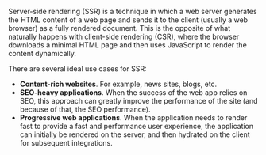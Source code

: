 Server-side rendering (SSR) is a technique in which a web server generates the HTML content of a web page and sends it to the client (usually a web browser) as a fully rendered document. This is the opposite of what naturally happens with client-side rendering (CSR), where the browser downloads a minimal HTML page and then uses JavaScript to render the content dynamically.

There are several ideal use cases for SSR:

- **Content-rich websites**. For example, news sites, blogs, etc.
- **SEO-heavy applications**. When the success of the web app relies on SEO, this approach can greatly improve the performance of the site (and because of that, the SEO performance).
- **Progressive web applications**. When the application needs to render fast to provide a fast and performance user experience, the application can initially be rendered on the server, and then hydrated on the client for subsequent integrations.
